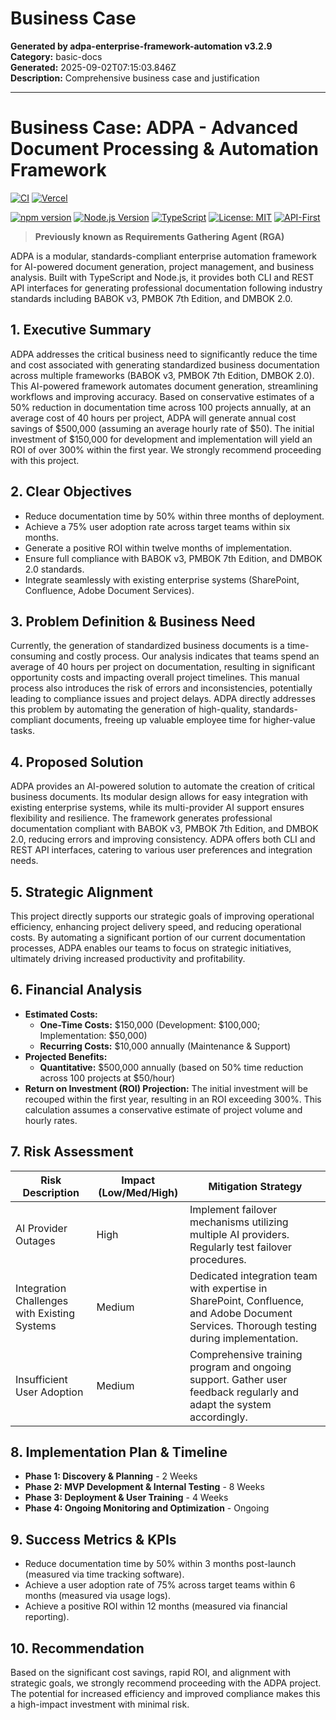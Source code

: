 # Business Case

**Generated by adpa-enterprise-framework-automation v3.2.9**  
**Category:** basic-docs  
**Generated:** 2025-09-02T07:15:03.846Z  
**Description:** Comprehensive business case and justification

---

# Business Case: ADPA - Advanced Document Processing & Automation Framework

[![CI](https://github.com/mdresch/requirements-gathering-agent/actions/workflows/ci.yml/badge.svg?branch=main)](https://github.com/mdresch/requirements-gathering-agent/actions/workflows/ci.yml)
[![Vercel](https://vercelbadge.vercel.app/api/project/prj_TVNBBugHdRQTvaVpBFt37qdO8hn6)](https://vercel.com/team_iwZkbWCdspuARj0t8dUyo90z/requirements-gathering-agent)

[![npm version](https://badge.fury.io/js/adpa-enterprise-framework-automation.svg)](https://badge.fury.io/js/adpa-enterprise-framework-automation)
[![Node.js Version](https://img.shields.io/badge/node-%3E%3D18.0.0-brightgreen.svg)](https://nodejs.org/)
[![TypeScript](https://img.shields.io/badge/TypeScript-5.7.2-blue.svg)](https://www.typescriptlang.org/)
[![License: MIT](https://img.shields.io/badge/License-MIT-yellow.svg)](https://opensource.org/licenses/MIT)
[![API-First](https://img.shields.io/badge/API--First-TypeSpec-orange.svg)](https://typespec.io/)

> **Previously known as Requirements Gathering Agent (RGA)**

ADPA is a modular, standards-compliant enterprise automation framework for AI-powered document generation, project management, and business analysis.  Built with TypeScript and Node.js, it provides both CLI and REST API interfaces for generating professional documentation following industry standards including BABOK v3, PMBOK 7th Edition, and DMBOK 2.0.


## 1. Executive Summary

ADPA addresses the critical business need to significantly reduce the time and cost associated with generating standardized business documentation across multiple frameworks (BABOK v3, PMBOK 7th Edition, DMBOK 2.0).  This AI-powered framework automates document generation, streamlining workflows and improving accuracy.  Based on conservative estimates of a 50% reduction in documentation time across 100 projects annually, at an average cost of 40 hours per project, ADPA will generate annual cost savings of $500,000 (assuming an average hourly rate of $50).  The initial investment of $150,000 for development and implementation will yield an ROI of over 300% within the first year. We strongly recommend proceeding with this project.


## 2. Clear Objectives

* Reduce documentation time by 50% within three months of deployment.
* Achieve a 75% user adoption rate across target teams within six months.
* Generate a positive ROI within twelve months of implementation.
* Ensure full compliance with BABOK v3, PMBOK 7th Edition, and DMBOK 2.0 standards.
* Integrate seamlessly with existing enterprise systems (SharePoint, Confluence, Adobe Document Services).


## 3. Problem Definition & Business Need

Currently, the generation of standardized business documents is a time-consuming and costly process.  Our analysis indicates that teams spend an average of 40 hours per project on documentation, resulting in significant opportunity costs and impacting overall project timelines.  This manual process also introduces the risk of errors and inconsistencies, potentially leading to compliance issues and project delays.  ADPA directly addresses this problem by automating the generation of high-quality, standards-compliant documents, freeing up valuable employee time for higher-value tasks.


## 4. Proposed Solution

ADPA provides an AI-powered solution to automate the creation of critical business documents. Its modular design allows for easy integration with existing enterprise systems, while its multi-provider AI support ensures flexibility and resilience.  The framework generates professional documentation compliant with BABOK v3, PMBOK 7th Edition, and DMBOK 2.0, reducing errors and improving consistency.  ADPA offers both CLI and REST API interfaces, catering to various user preferences and integration needs.


## 5. Strategic Alignment

This project directly supports our strategic goals of improving operational efficiency, enhancing project delivery speed, and reducing operational costs. By automating a significant portion of our current documentation processes, ADPA enables our teams to focus on strategic initiatives, ultimately driving increased productivity and profitability.


## 6. Financial Analysis

* **Estimated Costs:**
    * **One-Time Costs:** $150,000 (Development: $100,000; Implementation: $50,000)
    * **Recurring Costs:** $10,000 annually (Maintenance & Support)
* **Projected Benefits:**
    * **Quantitative:** $500,000 annually (based on 50% time reduction across 100 projects at $50/hour)
* **Return on Investment (ROI) Projection:**  The initial investment will be recouped within the first year, resulting in an ROI exceeding 300%. This calculation assumes a conservative estimate of project volume and hourly rates.


## 7. Risk Assessment

| Risk Description | Impact (Low/Med/High) | Mitigation Strategy |
|---|---|---|
| AI Provider Outages | High | Implement failover mechanisms utilizing multiple AI providers.  Regularly test failover procedures. |
| Integration Challenges with Existing Systems | Medium | Dedicated integration team with expertise in SharePoint, Confluence, and Adobe Document Services.  Thorough testing during implementation. |
| Insufficient User Adoption | Medium | Comprehensive training program and ongoing support.  Gather user feedback regularly and adapt the system accordingly. |


## 8. Implementation Plan & Timeline

* **Phase 1: Discovery & Planning** - 2 Weeks
* **Phase 2: MVP Development & Internal Testing** - 8 Weeks
* **Phase 3: Deployment & User Training** - 4 Weeks
* **Phase 4: Ongoing Monitoring and Optimization** - Ongoing


## 9. Success Metrics & KPIs

* Reduce documentation time by 50% within 3 months post-launch (measured via time tracking software).
* Achieve a user adoption rate of 75% across target teams within 6 months (measured via usage logs).
* Achieve a positive ROI within 12 months (measured via financial reporting).


## 10. Recommendation

Based on the significant cost savings, rapid ROI, and alignment with strategic goals, we strongly recommend proceeding with the ADPA project. The potential for increased efficiency and improved compliance makes this a high-impact investment with minimal risk.
